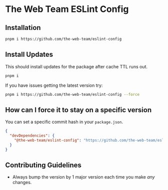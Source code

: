 # The Web Team ESLint Config

## Installation
```bash
pnpm i https://github.com/the-web-team/eslint-config
```

## Install Updates
This should install updates for the package after cache TTL runs out.
```bash
pnpm i
```
If you have issues getting the latest version try:
```bash
pnpm i https://github.com/the-web-team/eslint-config --force
```

## How can I force it to stay on a specific version
You can set a specific commit hash in your `package.json`.
```json
{
  "devDependencies": {
    "@the-web-team/eslint-config": "https://github.com/the-web-team/eslint-config#{COMMIT_HASH}"
  }
}
```

## Contributing Guidelines
- Always bump the version by 1 major version each time you make _any_ changes.
